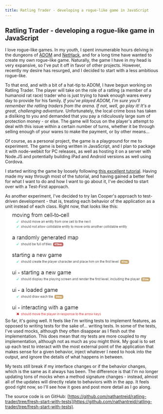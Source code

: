 ```yaml
---
title: Ratling Trader - developing a rogue-like game in JavaScript
---
```


Ratling Trader - developing a rogue-like game in JavaScript
---
I love rogue-like games. In my youth, I spent innumerable hours delving in the dungeons of [ADOM](http://www.ancientdomainsofmystery.com/) and [NetHack](http://www.nethack.org/), and for a long time have wanted to create my own rogue-like game. Naturally, the game I have in my head is very expansive, so I've put it off in favor of other projects. However, recently my desire has resurged, and I decided to start with a less ambitious rogue-like.

To that end, and with a bit of a hat-tip to ADOM, I have begun working on Ratling Trader. The player will take on the role of a ratling (a member of a humanoid rat race) trader who is just trying to hawk enough wares every day to provide for his family. *If you've played ADOM, I'm sure you'll remember the ratling traders from the arena. If not, well, go play it! It's a great, challenging adventure.*
Unfortunately, the local crime boss has taken a disliking to you and demanded that you pay a ridiculously large sum of protection money - or else. The game will focus on the player's attempt to deal with this issue within a certain number of turns, whether it be through selling enough of your wares to make the payment, or by other means...

Of course, as a personal project, the game is a playground for me to experiment. The game is being written in JavaScript, and I plan to package it with node-webkit for PC releases, as well as hosting it on a server with Node.JS and potentially building iPad and Android versions as well using Cordova.

I started writing the game by loosely following [this excellent tutorial](http://www.codingcookies.com/2013/04/01/building-a-roguelike-in-javascript-part-1/). Having made my way through most of the tutorial, and having gained a better feel for what I want to do and how I want to go about it, I've decided to start over with a Test-First approach.

As another experiment, I've decided to try Ian Cooper's approach to test-driven development - that is, treating each behavior of the application as a unit instead of each class. Right now, that looks like this:
![Unit Tests Output](/images/2015-01-01-ratling-trader/unit-tests.png)
So far, it's going well. It feels like I'm writing tests to implement features, as opposed to writing tests for the sake of... writing tests. In some of the tests, I've used mocks, although they often disappear as I flesh out the implementation. This does mean that my tests are more coupled to my implementation, although not as much as you might think. My goal is to set up each test to interact with the most external point of the application that makes sense for a given behavior, inject whatever I need to hook into the output, and ignore the details of what happens in between.

My tests still break if my interface changes or if the behavior changes, which is the same as it always has been. The difference is that I'm no longer updating tons of mocks when a method signature changes - instead, almost all of the updates will directly relate to behaviors with in the app.
It feels good right now, so I'll see how it goes and post more detail as I go along.

The source code is on GitHub: [https://github.com/nathantreid/ratling-trader/tree/fresh-start-with-tests](https://github.com/nathantreid/ratling-trader/tree/fresh-start-with-tests).
